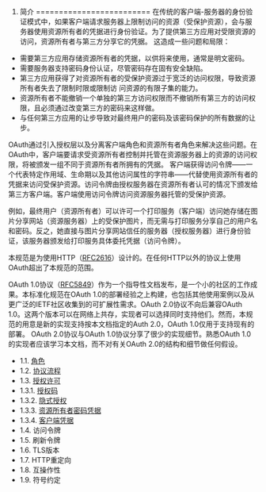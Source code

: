 1. 简介
=========================
在传统的客户端-服务器的身份验证模式中，如果客户端请求服务器上限制访问的资源（受保护资源），会与服务器使用资源所有者的凭据进行身份验证。为了提供第三方应用对受限资源的访问，资源所有者与第三方分享它的凭据。 这造成一些问题和局限：
- 需要第三方应用存储资源所有者的凭据，以供将来使用，通常是明文密码。
- 需要服务器支持密码身份认证，尽管密码存在固有安全缺陷。
- 第三方应用获得了对资源所有者的受保护资源过于宽泛的访问权限，导致资源所有者失去了限制时限或限制访    问资源的有限子集的能力。
- 资源所有者不能撤销一个单独的第三方访问权限而不撤销所有第三方的访问权限，且必须通过改变第三方的密码来这样做。
- 与任何第三方应用的让步导致对最终用户的密码及该密码保护的所有数据的让步。

OAuth通过引入授权层以及分离客户端角色和资源所有者角色来解决这些问题。在OAuth中，客户端要请求受资源所有者控制并托管在资源服务器上的资源的访问权限，将被颁发一组不同于资源所有者所拥有的凭据。
客户端获得访问令牌——一个代表特定作用域、生命期以及其他访问属性的字符串——代替使用资源所有者的凭据来访问受保护资源。访问令牌由授权服务器在资源所有者认可的情况下颁发给第三方客户端。客户端使用访问令牌访问资源服务器托管的受保护资源。

例如，最终用户（资源所有者）可以许可一个打印服务（客户端）访问她存储在图片分享网站（资源服务器）上的受保护图片，而无需与打印服务分享自己的用户名和密码。反之，她直接与图片分享网站信任的服务器（授权服务器）进行身份验证，该服务器颁发给打印服务具体委托凭据（访问令牌）。

本规范是为使用HTTP（[RFC2616][RFC2616]）设计的。在任何HTTP以外的协议上使用OAuth超出了本规范的范围。

OAuth 1.0协议（[RFC5849][RFC5849]）作为一个指导性文档发布，是一个小的社区的工作成果。本标准化规范在OAuth 1.0的部署经验之上构建，也包括其他使用案例以及从更广泛的IETF社区收集到的可扩展性需求。OAuth 2.0协议不向后兼容OAuth 1.0。这两个版本可以在网络上共存，实现者可以选择同时支持他们。然而，本规范的用意是新的实现支持按本文档指定的Auth 2.0，OAuth 1.0仅用于支持现有的部署。 OAuth 2.0协议与OAuth 1.0协议分享了很少的实现细节。熟悉OAuth 1.0的实现者应该学习本文档，而不对有关OAuth 2.0的结构和细节做任何假设。

- 1.1. [角色](1.1.md)
- 1.2. [协议流程](1.2.md)
- 1.3. [授权许可](1.3.md)
- 1.3.1. [授权码](1.3.1.md)
- 1.3.2. [隐式授权](1.3.2.md)
- 1.3.3. [资源所有者密码凭据](1.3.3.md)
- 1.3.4. [客户端凭据](1.3.4.md)
- 1.4. 访问令牌
- 1.5. 刷新令牌
- 1.6. TLS版本
- 1.7. HTTP重定向
- 1.8. 互操作性
- 1.9. 符号约定

[RFC2616]: http://tools.ietf.org/html/rfc2616 "HTTP/1.1协议"
[RFC5849]: http://tools.ietf.org/html/rfc5849 "OAuth 1.0协议"